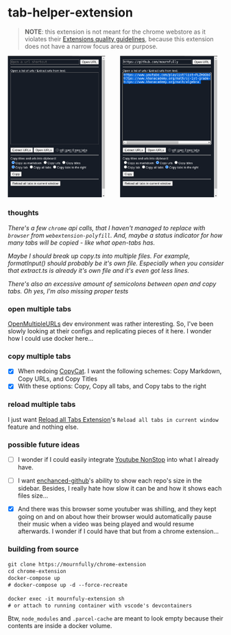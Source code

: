 # tab-helper-extension

> **NOTE**: this extension is not meant for the chrome webstore as it violates their [Extensions quality guidelines](https://developer.chrome.com/docs/extensions/mv3/single_purpose/), because this extension does not have a narrow focus area or purpose.

<!-- How can one display images side by side in a GitHub README.md? - Stack Overflow https://stackoverflow.com/a/65948716 -->
<p float="center">
    <img src="./public/empty.png" width="45%"/>
    &nbsp; &nbsp; &nbsp; &nbsp;
    <img src="./public/filled.png" width="45%"/>
</p>

### thoughts
*There's a few `chrome` api calls, that I haven't managed to replace with `browser` from `webextension-polyfill`. And, maybe a status indicator for how many tabs will be copied - like what open-tabs has.*

*Maybe I should break up copy.ts into multiple files. For example, formatInput() should probably be it's own file. Especially when you consider that extract.ts is already it's own file and it's even got less lines.*

*There's also an excessive amount of semicolons between open and copy tabs. Oh yes, I'm also missing proper tests*

### open multiple tabs
[OpenMultipleURLs](https://github.com/htrinter/Open-Multiple-URLs) dev environment was rather interesting. So, I've been slowly looking at their configs and replicating pieces of it here. I wonder how I could use docker here...

### copy multiple tabs
- [x] When redoing [CopyCat](https://github.com/kiichi/QuickCopyTitleAndURL). I want the following schemes: Copy Markdown, Copy URLs, and Copy Titles
- [x] With these options: Copy, Copy all tabs, and Copy tabs to the right

### reload multiple tabs
I just want [Reload all Tabs Extension](https://github.com/mohamedmansour/reload-all-tabs-extension)'s `Reload all tabs in current window` feature and nothing else.

### possible future ideas
- [ ] I wonder if I could easily integrate [Youtube NonStop](https://github.com/lawfx/YoutubeNonStop) into what I already have.

- [ ] I want [enchanced-github](https://github.com/softvar/enhanced-github)'s ability to show each repo's size in the sidebar. Besides, I really hate how slow it can be and how it shows each files size...

- [x] And there was this browser some youtuber was shilling, and they kept going on and on about how their browser would automatically pause their music when a video was being played and would resume afterwards. I wonder if I could have that but from a chrome extension...

### building from source
```shell
git clone https://mournfully/chrome-extension
cd chrome-extension
docker-compose up
# docker-compose up -d --force-recreate

docker exec -it mournfuly-extension sh
# or attach to running container with vscode's devcontainers
```

Btw, `node_modules` and `.parcel-cache` are meant to look empty because their contents are inside a docker volume.
